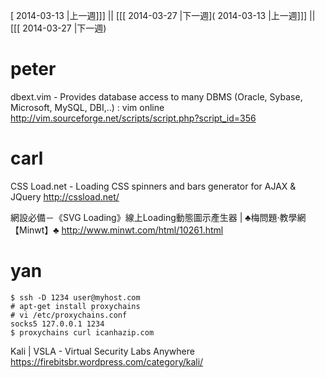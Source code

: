[ 2014-03-13 |上一週]]] || [[[ 2014-03-27 |下一週]( 2014-03-13 |上一週]]] || [[[ 2014-03-27 |下一週)




# peter

dbext.vim - Provides database access to many DBMS (Oracle, Sybase, Microsoft, MySQL, DBI,..) : vim online
<http://vim.sourceforge.net/scripts/script.php?script_id=356>  

# carl

CSS Load.net - Loading CSS spinners and bars generator for AJAX & JQuery
<http://cssload.net/>  

網設必備－《SVG Loading》線上Loading動態圖示產生器 | ♣梅問題‧教學網【Minwt】♣
<http://www.minwt.com/html/10261.html>  

# yan



    $ ssh -D 1234 user@myhost.com
    # apt-get install proxychains
    # vi /etc/proxychains.conf
    socks5 127.0.0.1 1234
    $ proxychains curl icanhazip.com


Kali | VSLA - Virtual Security Labs Anywhere
<https://firebitsbr.wordpress.com/category/kali/>  